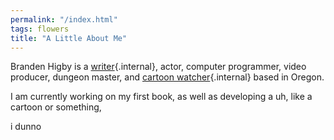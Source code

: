 ```yaml
---
permalink: "/index.html"
tags: flowers
title: "A Little About Me"
---
```


Branden Higby is a [writer](/garden){.internal}, actor, computer programmer, video producer, dungeon master, and [cartoon watcher](/library){.internal} based in Oregon.

I am currently working on my first book, as well as developing a uh, like a cartoon or something,

i dunno
